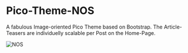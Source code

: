 # Pico-Theme-NOS

A fabulous Image-oriented Pico Theme based on Bootstrap. The Article-Teasers are individuelly scalable per Post on the Home-Page.

![NOS](https://repository-images.githubusercontent.com/831752170/24e5b24a-954b-4826-a05f-d291401a9334)